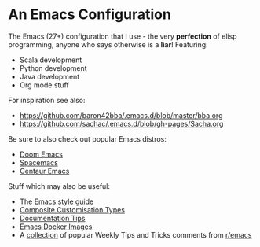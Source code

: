 # An Emacs Configuration

The Emacs (27+) configuration that I use - the very **perfection** <!--The few hundred commits are just refinements of that perfection--> of elisp programming, anyone who says otherwise is a **liar**! Featuring:

- Scala development
- Python development
- Java development
- Org mode stuff

For inspiration see also:
- https://github.com/baron42bba/.emacs.d/blob/master/bba.org
- https://github.com/sachac/.emacs.d/blob/gh-pages/Sacha.org

Be sure to also check out popular Emacs distros:
- [Doom Emacs](https://github.com/hlissner/doom-emacs)
- [Spacemacs](https://www.spacemacs.org/)
- [Centaur Emacs](https://seagle0128.github.io/.emacs.d/)

Stuff which may also be useful:

- The [Emacs style guide](https://github.com/bbatsov/emacs-lisp-style-guide)
- [Composite Customisation Types](https://www.gnu.org/software/emacs/manual/html_node/elisp/Composite-Types.html)
- [Documentation Tips](https://www.gnu.org/software/emacs/manual/html_node/elisp/Documentation-Tips.html)
- [Emacs Docker Images](https://hub.docker.com/r/silex/emacs)
- A [collection](https://github.com/LaurenceWarne/reddit-emacs-tips-n-tricks/blob/master/out.md) of popular Weekly Tips and Tricks comments from [r/emacs](https://www.reddit.com/r/emacs/)
